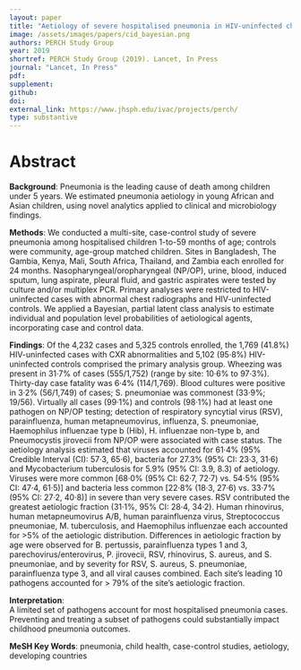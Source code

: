 ```yaml
---
layout: paper
title: "Aetiology of severe hospitalised pneumonia in HIV-uninfected children from Africa and Asia: the Pneumonia Aetiology Research for Child Health (PERCH) Case-Control Study"
image: /assets/images/papers/cid_bayesian.png
authors: PERCH Study Group
year: 2019
shortref: PERCH Study Group (2019). Lancet, In Press
journal: "Lancet, In Press"
pdf: 
supplement: 
github: 
doi: 
external_link: https://www.jhsph.edu/ivac/projects/perch/
type: substantive
---
```


# Abstract

**Background**:
Pneumonia is the leading cause of death among children under 5 years. We estimated pneumonia aetiology in young African and Asian children, using novel analytics applied to clinical and microbiology findings.

**Methods**:
We conducted a multi-site, case-control study of severe pneumonia among hospitalised children 1-to-59 months of age; controls were community, age-group matched children. Sites in Bangladesh, The Gambia, Kenya, Mali, South Africa, Thailand, and Zambia each enrolled for 24 months. Nasopharyngeal/oropharyngeal (NP/OP), urine, blood, induced sputum, lung aspirate, pleural fluid, and gastric aspirates were tested by culture and/or multiplex PCR. Primary analyses were restricted to HIV-uninfected cases with abnormal chest radiographs and HIV-uninfected controls. We applied a Bayesian, partial latent class analysis to estimate individual and population level probabilities of aetiological agents, incorporating case and control data. 

**Findings**:
Of the 4,232 cases and 5,325 controls enrolled, the 1,769 (41.8%) HIV-uninfected cases with CXR abnormalities and 5,102 (95·8%) HIV-uninfected controls comprised the primary analysis group.  Wheezing was present in 31·7% of cases (555/1,752) (range by site: 10·6% to 97·3%). Thirty-day case fatality was 6·4% (114/1,769). Blood cultures were positive in 3·2% (56/1,749) of cases; S. pneumoniae was commonest (33·9%; 19/56). Virtually all cases (99·1%) and controls (98·1%) had at least one pathogen on NP/OP testing; detection of respiratory syncytial virus (RSV), parainfluenza, human metapneumovirus, influenza, S. pneumoniae, Haemophilus influenzae type b (Hib), H. influenzae non-type b, and Pneumocystis jirovecii from NP/OP were associated with case status. The aetiology analysis estimated that viruses accounted for 61·4% (95% Credible Interval (CI): 57·3, 65·6), bacteria for 27.3% (95% CI: 23·3, 31·6) and Mycobacterium tuberculosis for 5.9% (95% CI: 3.9, 8.3) of aetiology. Viruses were more common [68·0% (95% CI: 62·7, 72·7) vs. 54·5% (95% CI: 47·4, 61·5)] and bacteria less common [22·8% (18·3, 27·6) vs. 33·7% (95% CI: 27·2, 40·8)] in severe than very severe cases. RSV contributed the greatest aetiologic fraction (31·1%, 95% CI: 28·4, 34·2). Human rhinovirus, human metapneumovirus A/B, human parainfluenza virus, Streptococcus pneumoniae, M. tuberculosis, and Haemophilus influenzae each accounted for >5% of the aetiologic distribution. Differences in aetiologic fraction by age were observed for B. pertussis, parainfluenza types 1 and 3, parechovirus/enterovirus, P. jirovecii, RSV, rhinovirus, S. aureus, and S. pneumoniae, and by severity for RSV, S. aureus, S. pneumoniae, parainfluenza type 3, and all viral causes combined.  Each site’s leading 10 pathogens accounted for > 79% of the site’s aetiologic fraction. 

**Interpretation**:  
A limited set of pathogens account for most hospitalised pneumonia cases.   Preventing and treating a subset of pathogens could substantially impact childhood pneumonia outcomes. 

**MeSH Key Words**:  pneumonia, child health, case-control studies, aetiology, developing countries 